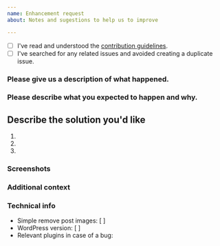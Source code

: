 ```yaml
---
name: Enhancement request
about: Notes and sugestions to help us to improve

---
```


<!-- Before opening a new issue, please search for duplicate issues to prevent opening a duplicate feature request. If there is already an open existing request, please leave a comment there. -->

* [ ] I've read and understood the [contribution guidelines](https://github.com/my-language-skills/simple-remove-post-images/blob/master/.github/CONTRIBUTING.md).
* [ ] I've searched for any related issues and avoided creating a duplicate issue.

### Please give us a description of what happened.




### Please describe what you expected to happen and why.




## Describe the solution you'd like
1.
2.
3.


### Screenshots
<!-- If applicable, add screenshots to help explain your problem. -->

### Additional context
<!-- Add any other context about the problem here. -->

### Technical info
* Simple remove post images: [  ] <!-- Plugin version here -->
* WordPress version: [  ] <!-- Enter WordPress version here -->
* Relevant plugins in case of a bug:      <!-- Please make sure you can reproduce this bug with no plugins activated. Sometimes issues may occur due to plugin conflicts. -->

